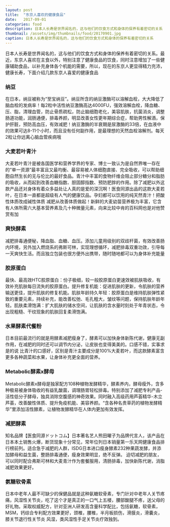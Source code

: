 ```yaml
---
layout: post
title:  "东京人喜欢的健康食品"
date:   2017-09-01
categories: food
description: 日本人长寿是世界闻名的，这与他们的饮食方式和身体的保养有着密切的关系
thumbnail: /assets/img/thumbnails/food/20170901.jpg
caption: 日本人长寿是世界闻名的，这与他们的饮食方式和身体的保养有着密切的关系
---
```


日本人长寿是世界闻名的，这与他们的饮食方式和身体的保养有着密切的关系。最近，东京人喜欢在主食以外，特别注意了健康食品的饮食，同时注意增加了一些健康辅助食品，以补充身体各个机能的需要，所以，现在的东京人更显得精力充沛，健康长寿，下面介绍几款东京人喜爱的健康食品

### 纳豆
在日本，纳豆被称为“至宝纳豆”。纳豆所含的纳豆激酶可以溶解血栓，大大降低了脑血栓的发病率！每2粒中活性纳豆激酶高达4000FU，强效溶解血栓，降血糖、压、脂，清理血管，防止骨质疏松，防止脑细胞老化，美容肌肤，抗菌消炎，调整肠道功能，润肠通便，排毒养颜，明显改善女性更年期综合症，帮助男性解酒，保护肝脏，预防高血压，有效减肥！纳豆激酶的半衰期是尿激酶的33倍，在血液中的效果可达8-11个小时，而且没有任何副作用，是最理想的天然血栓溶解剂。每天2粒让你远离心脑血管疾病哦

### 大麦若叶青汁
大麦若叶青汁是被各国医学和营养学界的专家、博士一致认为是自然界唯一存在的“单一资源”最丰富且又最均衡、最容易被人体细胞直接、完全吸收，可以帮助细胞自然生长的无与伦比的最好食品。青汁中丰富的食物纤维会阻止部分糖分和脂肪的吸收，从而起到改善血糖指数、胆固醇指数、预防肥胖的作用。除了减肥以外这款产品还对身体有着众多益处让人真的是爱的深沉啊！医食同源出品的这款大麦若叶，在日本一直都是超级有人气的健康饮品。孕妇都可以饮用的纯天然青汁！把酸性体质改成碱性体质 减肥从改善体质做起！新鲜的大麦幼苗营养极为丰富，它含有人体所需六大基本营养素及几十种微量元素，向来比较中肯的百科网也是对他赞赏有加

### 爽快酵素
减肥排毒通便秘，降血脂、血糖、血压。添加儿童用级别的双歧杆菌，有效改善肠内环境，另外加入燃烧系的弗斯可林，实现理想循环，减肥排毒双重功效，引导每一天爽快生活。而且独立包装也很方便外出携带，随时随地都可以为身体补充能量


### 胶原蛋白
最快、最高效HTC胶原蛋白：份子极细，较一般胶原蛋白更速效被肌肤吸收，有效补充肌肤每日流失的胶原蛋白。提升修复机能：促进肌肤的更新，令肌肤的营养输送更佳，提升肌肤的修复机能。肌肤年龄持久年轻：胶原蛋白是维持肌肤弹性紧致的重要元素，持续补充，能改善松弛、毛孔粗大，皱纹等问题，保持肌肤年龄年轻。肌肤柔滑饱满：扩大肌肤的储水空间，让肌肤的含水量时刻处于年青状态，令出现粗糙、干纹现象的肌肤回复柔滑饱满。

### 水果酵素代餐粉
日本目前最流行的就是用酵素减肥瘦身了，酵素可以加快身体新陈代谢，健康无副作用，在减肥的同时还可以调节内分泌，让皮肤也变得美美的。口感不错，实事求是的说 比青汁的口感好，区别是青汁主要成分是100%大麦若叶，而这款酵素富含更多各种蔬菜和水果，让身体补充更全面的营养。

### Metabolic酵素x酵母
Metabolic酵素x酵母是独家配方108种植物发酵精华，酵素养内，酵母瘦外，含多种极易被身体吸收的有益乳酸菌，调理肠胃轻松排毒。特别添加了减肥专利产品-活性低分子酵母，独具消除空腹感的神奇效果。同时融入高级药用芦荟精华-木立芦荟，改善酸性体质、提升免疫机能、美容养颜。“含各种名贵草药的植物发酵精华”里添加活性酵素，让植物发酵精华在人体内更加有效发挥。

### 减肥酵素
知名品牌【医食同源ドットコム】日本著名艺人熊田曜子为品牌代言人，该产品在日本本土销售火爆，断货现象十分常见，常年位列日本销量第一乐天网健康食品排行榜前列。适合急于减肥的人群，ISDG日本进口瘦身酵素232种果蔬发酵，并添加酵母和益生菌，整肠排毒通便，瘦身效果明显，绝不反弹。
迫切减肥的朋友，可以同时配合弗斯可林和大麦青汁作为套餐服用，清肠排毒，加快新陈代谢，消脂减肥效果更好。

### 氨糖软骨素
日本中老年人最不可缺少的保健品就是这种氨糖软骨素，专门针对中老年人关节疼痛，风湿性关节炎，吃了这个才是真正的一口气上五楼，腰部酸腿不疼，送父母的好礼物。采取权威配方，针对亚洲人研发高含量科学配比，包括氨糖，软骨素，MSM，钙综合专利配方效果更好，颈椎，腰椎，半月板损伤，滑膜炎，滑囊炎，膝关节退行性关节炎 风湿，类风湿性手足关节炎疗效独到。